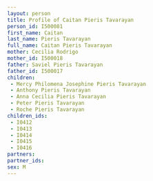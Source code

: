 ```yaml
---
layout: person
title: Profile of Caitan Pieris Tavarayan
person_id: I500081
first_name: Caitan
last_name: Pieris Tavarayan
full_name: Caitan Pieris Tavarayan
mother: Cecilia Rodrigo
mother_id: I500018
father: Saviel Pieris Tavarayan
father_id: I500017
children:
 - Mercy Philomena Josephine Pieris Tavarayan
 - Anthony Pieris Tavarayan
 - Anna Cecilia Pieris Tavarayan
 - Peter Pieris Tavarayan
 - Roche Pieris Tavarayan
children_ids:
 - I0412
 - I0413
 - I0414
 - I0415
 - I0416
partners:
partner_ids:
sex: M
---
```


